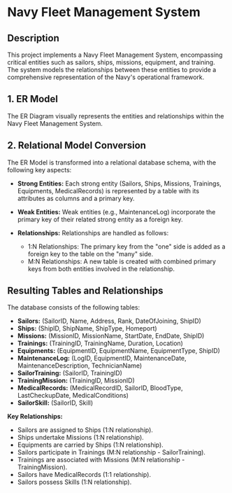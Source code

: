 
# Navy Fleet Management System

## Description

This project implements a Navy Fleet Management System, encompassing critical entities such as sailors, ships, missions, equipment, and training. The system models the relationships between these entities to provide a comprehensive representation of the Navy's operational framework.

## 1. ER Model

The ER Diagram visually represents the entities and relationships within the Navy Fleet Management System.

## 2. Relational Model Conversion

The ER Model is transformed into a relational database schema, with the following key aspects:

*   **Strong Entities:** Each strong entity (Sailors, Ships, Missions, Trainings, Equipments, MedicalRecords) is represented by a table with its attributes as columns and a primary key.

*   **Weak Entities:** Weak entities (e.g., MaintenanceLog) incorporate the primary key of their related strong entity as a foreign key.

*   **Relationships:** Relationships are handled as follows:
    *   1:N Relationships:  The primary key from the "one" side is added as a foreign key to the table on the "many" side.
    *   M:N Relationships:  A new table is created with combined primary keys from both entities involved in the relationship.

## Resulting Tables and Relationships

The database consists of the following tables:

*   **Sailors:** (SailorID, Name, Address, Rank, DateOfJoining, ShipID)
*   **Ships:** (ShipID, ShipName, ShipType, Homeport)
*   **Missions:** (MissionID, MissionName, StartDate, EndDate, ShipID)
*   **Trainings:** (TrainingID, TrainingName, Duration, Location)
*   **Equipments:** (EquipmentID, EquipmentName, EquipmentType, ShipID)
*   **MaintenanceLog:** (LogID, EquipmentID, MaintenanceDate, MaintenanceDescription, TechnicianName)
*   **SailorTraining:** (SailorID, TrainingID)
*   **TrainingMission:** (TrainingID, MissionID)
*   **MedicalRecords:** (MedicalRecordID, SailorID, BloodType, LastCheckupDate, MedicalConditions)
*   **SailorSkill:** (SailorID, Skill)

**Key Relationships:**

*   Sailors are assigned to Ships (1:N relationship).
*   Ships undertake Missions (1:N relationship).
*   Equipments are carried by Ships (1:N relationship).
*   Sailors participate in Trainings (M:N relationship - SailorTraining).
*   Trainings are associated with Missions (M:N relationship - TrainingMission).
*   Sailors have MedicalRecords (1:1 relationship).
*   Sailors possess Skills (1:N relationship).
